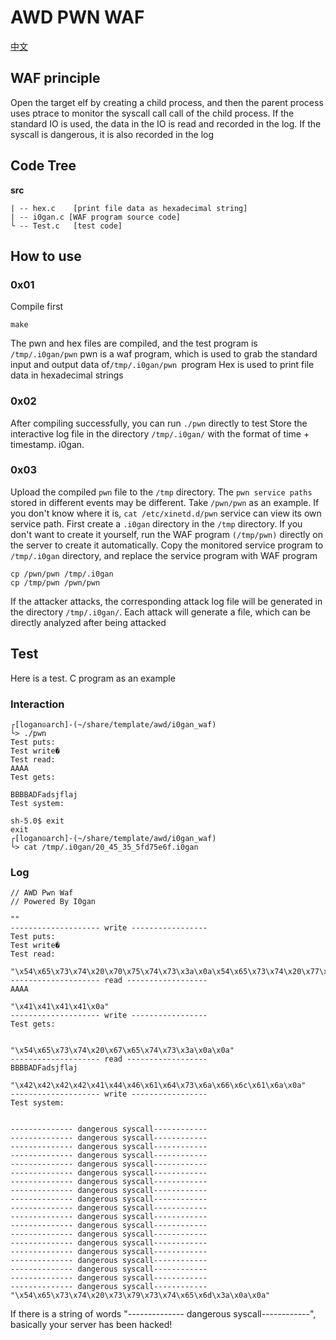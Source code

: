 # AWD PWN WAF

[中文](./README_ZN.md)

## WAF principle

Open the target elf by creating a child process, and then the parent process uses ptrace to monitor the syscall call call of the child process. If the standard IO is used, the data in the IO is read and recorded in the log. If the syscall is dangerous, it is also recorded in the log



## Code Tree

**src**

```
| -- hex.c    [print file data as hexadecimal string]
| -- i0gan.c [WAF program source code]
└ -- Test.c   [test code]
```



##  How to use

### 0x01

Compile first

```
make
```

The pwn and hex files are compiled, and the test program is `/tmp/.i0gan/pwn`
pwn is a waf program, which is used to grab the standard input and output data of`/tmp/.i0gan/pwn `program
Hex is used to print file data in hexadecimal strings



### 0x02

After compiling successfully, you can run `./pwn` directly to test
Store the interactive log file in the directory `/tmp/.i0gan/` with the format of time + timestamp. i0gan.



### 0x03

Upload the compiled `pwn` file to the `/tmp` directory. The `pwn service paths` stored in different events may be different. Take `/pwn/pwn` as an example. If you don't know where it is, `cat /etc/xinetd.d/pwn` service can view its own service path. First create a `.i0gan` directory in the `/tmp` directory. If you don't want to create it yourself, run the WAF program `(/tmp/pwn)` directly on the server to create it automatically. Copy the monitored service program to `/tmp/.i0gan` directory, and replace the service program with WAF program

```
cp /pwn/pwn /tmp/.i0gan
cp /tmp/pwn /pwn/pwn
```

If the attacker attacks, the corresponding attack log file will be generated in the directory `/tmp/.i0gan/`. Each attack will generate a file, which can be directly analyzed after being attacked



## Test

Here is a test. C program as an example



### Interaction

```
┌[logan☮arch]-(~/share/template/awd/i0gan_waf)
└> ./pwn 
Test puts:
Test write�
Test read:
AAAA
Test gets:

BBBBADFadsjflaj
Test system:

sh-5.0$ exit
exit
┌[logan☮arch]-(~/share/template/awd/i0gan_waf)
└> cat /tmp/.i0gan/20_45_35_5fd75e6f.i0gan
```



### Log

```
// AWD Pwn Waf
// Powered By I0gan

""
-------------------- write -----------------
Test puts:
Test write�
Test read:

"\x54\x65\x73\x74\x20\x70\x75\x74\x73\x3a\x0a\x54\x65\x73\x74\x20\x77\x72\x69\x74\x65\x00\x01\x02\x03\xff\x0a\x54\x65\x73\x74\x20\x72\x65\x61\x64\x3a\x0a"
-------------------- read ------------------
AAAA

"\x41\x41\x41\x41\x0a"
-------------------- write -----------------
Test gets:


"\x54\x65\x73\x74\x20\x67\x65\x74\x73\x3a\x0a\x0a"
-------------------- read ------------------
BBBBADFadsjflaj

"\x42\x42\x42\x42\x41\x44\x46\x61\x64\x73\x6a\x66\x6c\x61\x6a\x0a"
-------------------- write -----------------
Test system:


-------------- dangerous syscall------------
-------------- dangerous syscall------------
-------------- dangerous syscall------------
-------------- dangerous syscall------------
-------------- dangerous syscall------------
-------------- dangerous syscall------------
-------------- dangerous syscall------------
-------------- dangerous syscall------------
-------------- dangerous syscall------------
-------------- dangerous syscall------------
-------------- dangerous syscall------------
-------------- dangerous syscall------------
-------------- dangerous syscall------------
-------------- dangerous syscall------------
-------------- dangerous syscall------------
-------------- dangerous syscall------------
-------------- dangerous syscall------------
-------------- dangerous syscall------------
-------------- dangerous syscall------------
"\x54\x65\x73\x74\x20\x73\x79\x73\x74\x65\x6d\x3a\x0a\x0a"
```

If there is a string of words "-------------- dangerous syscall------------", basically your server has been hacked!
